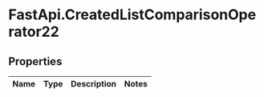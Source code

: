 # FastApi.CreatedListComparisonOperator22

## Properties
Name | Type | Description | Notes
------------ | ------------- | ------------- | -------------
